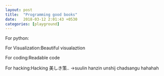 ```yaml
---
layout: post
title:  "Programming good books"
date:   2018-03-12 2:01:43 +0530
categories: [playground]
---
```


For python:

For Visualization:Beautiful visualaztion


For coding:Readable code

For hacking:Hacking 美しき策.. ->suulin hanzin unshij chadsangu hahahah
